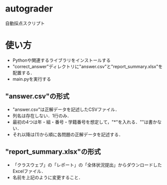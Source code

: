 
# autograder

自動採点スクリプト

# 使い方

- Pythonや関連するライブラリをインストールする
- "correct_answer"ディレクトリに"answer.csv"と"report_summary.xlsx"を配置する．
- main.pyを実行する


## "answer.csv"の形式

- "answer.csv"は正解データを記述したCSVファイル．
- 列名は存在しない．1行のみ．
- 最初の4つは年・組・番号・学籍番号を想定して，"*"を入れる．""は書かない．
- それ以降は(1)から順に各問題の正解データを記述する．

## "report_summary.xlsx"の形式

- 「クラスウェブ」の「レポート」の「全体状況提出」からダウンロードしたExcelファイル．
- 名前を上記のように変更すること．

